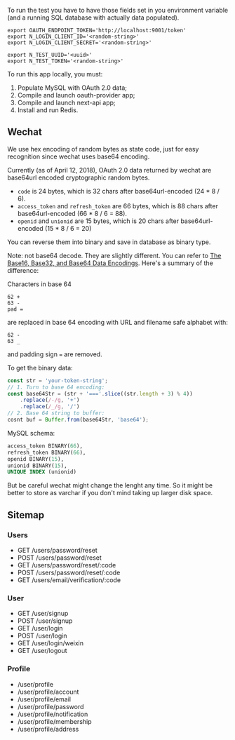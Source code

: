 To run the test you have to have those fields set in you environment variable (and a running SQL database with actually data populated).

```
export OAUTH_ENDPOINT_TOKEN='http://localhost:9001/token'
export N_LOGIN_CLIENT_ID='<random-string>'
export N_LOGIN_CLIENT_SECRET='<random-string>'

export N_TEST_UUID='<uuid>'
export N_TEST_TOKEN='<random-string>'
```

To run this app locally, you must:
1. Populate MySQL with OAuth 2.0 data;
2. Compile and launch oauth-provider app;
3. Compile and launch next-api app;
4. Install and run Redis.

## Wechat

We use hex encoding of random bytes as state code, just for easy recognition since wechat uses base64 encoding.

Currently (as of April 12, 2018), OAuth 2.0 data returned by wechat are base64url encoded cryptographic random bytes.

* `code` is 24 bytes, which is 32 chars after base64url-encoded (24 * 8 / 6).
* `access_token` and `refresh_token` are 66 bytes, which is 88 chars after base64url-encoded (66 * 8 / 6 = 88).
* `openid` and `unionid` are 15 bytes, which is 20 chars after base64url-encoded (15 * 8 / 6 = 20)

You can reverse them into binary and save in database as binary type.

Note: not base64 decode. They are slightly different. You can refer to [The Base16, Base32, and Base64 Data Encodings](https://tools.ietf.org/html/rfc4648). Here's a summary of the difference:

Characters in base 64
```
62 +
63 -
pad =
```

are replaced in base 64 encoding with URL and filename safe alphabet with:
```
62 -
63 _
```
and padding sign `=` are removed.

To get the binary data:
```js
const str = 'your-token-string';
// 1. Turn to base 64 encoding:
const base64Str = (str + '==='.slice((str.length + 3) % 4))
    .replace(/-/g, '+')
    .replace(/_/g, '/')
// 2. Base 64 string to buffer:
cosnt buf = Buffer.from(base64Str, 'base64');
```

MySQL schema:
```sql
access_token BINARY(66),
refresh_token BINARY(66),
openid BINARY(15),
unionid BINARY(15),
UNIQUE INDEX (unionid)
```

But be careful wechat might change the lenght any time. So it might be better to store as varchar if you don't mind taking up larger disk space.

## Sitemap

### Users
* GET /users/password/reset
* POST /users/password/reset
* GET /users/password/reset/:code
* POST /users/password/reset/:code
* GET /users/email/verification/:code

### User
* GET /user/signup
* POST /user/signup
* GET /user/login
* POST /user/login
* GET /user/login/weixin
* GET /user/logout

### Profile
* /user/profile
* /user/profile/account
* /user/profile/email
* /user/profile/password
* /user/profile/notification
* /user/profile/membership
* /user/profile/address